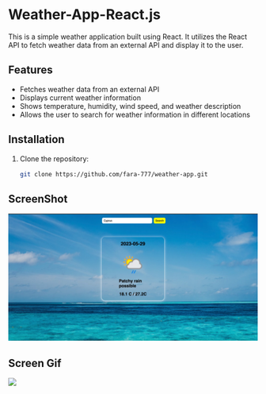 # Weather-App-React.js

This is a simple weather application built using React. It utilizes the React API to fetch weather data from an external API and display it to the user.

## Features

- Fetches weather data from an external API
- Displays current weather information
- Shows temperature, humidity, wind speed, and weather description
- Allows the user to search for weather information in different locations

## Installation

1. Clone the repository:

   ```bash
   git clone https://github.com/fara-777/weather-app.git
   ```

## ScreenShot

 <img src="/ScreenShot.jpg" />

## Screen Gif

 <img src="/Screen.gif" />
